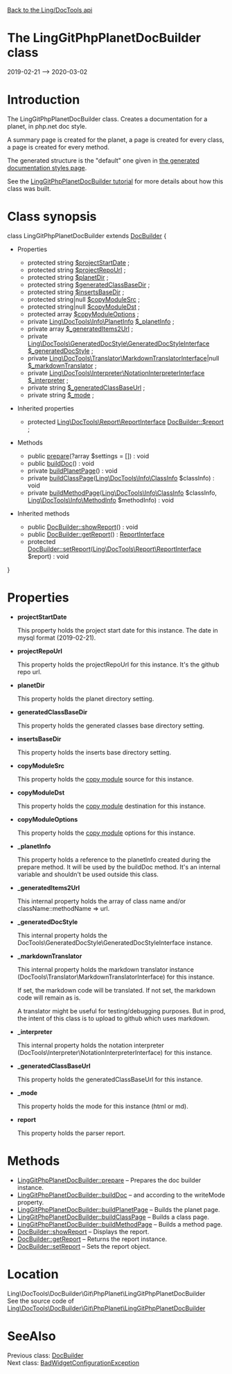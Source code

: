 [Back to the Ling/DocTools api](https://github.com/lingtalfi/DocTools/blob/master/doc/api/Ling/DocTools.md)



The LingGitPhpPlanetDocBuilder class
================
2019-02-21 --> 2020-03-02






Introduction
============

The LingGitPhpPlanetDocBuilder class.
Creates a documentation for a planet, in php.net doc style.

A summary page is created for the planet,
a page is created for every class,
a page is created for every method.

The generated structure is the "default" one given in [the generated documentation styles page](https://github.com/lingtalfi/DocTools/blob/master/doc/pages/generated-documentation-styles.md).


See the [LingGitPhpPlanetDocBuilder tutorial](https://github.com/lingtalfi/DocTools/blob/master/doc/pages/tutorial-linggitphpplanetdocbuilder.md) for more details about how this class was built.



Class synopsis
==============


class <span class="pl-k">LingGitPhpPlanetDocBuilder</span> extends [DocBuilder](https://github.com/lingtalfi/DocTools/blob/master/doc/api/Ling/DocTools/DocBuilder/DocBuilder.md)  {

- Properties
    - protected string [$projectStartDate](#property-projectStartDate) ;
    - protected string [$projectRepoUrl](#property-projectRepoUrl) ;
    - protected string [$planetDir](#property-planetDir) ;
    - protected string [$generatedClassBaseDir](#property-generatedClassBaseDir) ;
    - protected string [$insertsBaseDir](#property-insertsBaseDir) ;
    - protected string|null [$copyModuleSrc](#property-copyModuleSrc) ;
    - protected string|null [$copyModuleDst](#property-copyModuleDst) ;
    - protected array [$copyModuleOptions](#property-copyModuleOptions) ;
    - private [Ling\DocTools\Info\PlanetInfo](https://github.com/lingtalfi/DocTools/blob/master/doc/api/Ling/DocTools/Info/PlanetInfo.md) [$_planetInfo](#property-_planetInfo) ;
    - private array [$_generatedItems2Url](#property-_generatedItems2Url) ;
    - private [Ling\DocTools\GeneratedDocStyle\GeneratedDocStyleInterface](https://github.com/lingtalfi/DocTools/blob/master/doc/api/Ling/DocTools/GeneratedDocStyle/GeneratedDocStyleInterface.md) [$_generatedDocStyle](#property-_generatedDocStyle) ;
    - private [Ling\DocTools\Translator\MarkdownTranslatorInterface](https://github.com/lingtalfi/DocTools/blob/master/doc/api/Ling/DocTools/Translator/MarkdownTranslatorInterface.md)|null [$_markdownTranslator](#property-_markdownTranslator) ;
    - private [Ling\DocTools\Interpreter\NotationInterpreterInterface](https://github.com/lingtalfi/DocTools/blob/master/doc/api/Ling/DocTools/Interpreter/NotationInterpreterInterface.md) [$_interpreter](#property-_interpreter) ;
    - private string [$_generatedClassBaseUrl](#property-_generatedClassBaseUrl) ;
    - private string [$_mode](#property-_mode) ;

- Inherited properties
    - protected [Ling\DocTools\Report\ReportInterface](https://github.com/lingtalfi/DocTools/blob/master/doc/api/Ling/DocTools/Report/ReportInterface.md) [DocBuilder::$report](#property-report) ;

- Methods
    - public [prepare](https://github.com/lingtalfi/DocTools/blob/master/doc/api/Ling/DocTools/DocBuilder/Git/PhpPlanet/LingGitPhpPlanetDocBuilder/prepare.md)(?array $settings = []) : void
    - public [buildDoc](https://github.com/lingtalfi/DocTools/blob/master/doc/api/Ling/DocTools/DocBuilder/Git/PhpPlanet/LingGitPhpPlanetDocBuilder/buildDoc.md)() : void
    - private [buildPlanetPage](https://github.com/lingtalfi/DocTools/blob/master/doc/api/Ling/DocTools/DocBuilder/Git/PhpPlanet/LingGitPhpPlanetDocBuilder/buildPlanetPage.md)() : void
    - private [buildClassPage](https://github.com/lingtalfi/DocTools/blob/master/doc/api/Ling/DocTools/DocBuilder/Git/PhpPlanet/LingGitPhpPlanetDocBuilder/buildClassPage.md)([Ling\DocTools\Info\ClassInfo](https://github.com/lingtalfi/DocTools/blob/master/doc/api/Ling/DocTools/Info/ClassInfo.md) $classInfo) : void
    - private [buildMethodPage](https://github.com/lingtalfi/DocTools/blob/master/doc/api/Ling/DocTools/DocBuilder/Git/PhpPlanet/LingGitPhpPlanetDocBuilder/buildMethodPage.md)([Ling\DocTools\Info\ClassInfo](https://github.com/lingtalfi/DocTools/blob/master/doc/api/Ling/DocTools/Info/ClassInfo.md) $classInfo, [Ling\DocTools\Info\MethodInfo](https://github.com/lingtalfi/DocTools/blob/master/doc/api/Ling/DocTools/Info/MethodInfo.md) $methodInfo) : void

- Inherited methods
    - public [DocBuilder::showReport](https://github.com/lingtalfi/DocTools/blob/master/doc/api/Ling/DocTools/DocBuilder/DocBuilder/showReport.md)() : void
    - public [DocBuilder::getReport](https://github.com/lingtalfi/DocTools/blob/master/doc/api/Ling/DocTools/DocBuilder/DocBuilder/getReport.md)() : [ReportInterface](https://github.com/lingtalfi/DocTools/blob/master/doc/api/Ling/DocTools/Report/ReportInterface.md)
    - protected [DocBuilder::setReport](https://github.com/lingtalfi/DocTools/blob/master/doc/api/Ling/DocTools/DocBuilder/DocBuilder/setReport.md)([Ling\DocTools\Report\ReportInterface](https://github.com/lingtalfi/DocTools/blob/master/doc/api/Ling/DocTools/Report/ReportInterface.md) $report) : void

}




Properties
=============

- <span id="property-projectStartDate"><b>projectStartDate</b></span>

    This property holds the project start date for this instance.
    The date in mysql format (2019-02-21).
    
    

- <span id="property-projectRepoUrl"><b>projectRepoUrl</b></span>

    This property holds the projectRepoUrl for this instance.
    It's the github repo url.
    
    

- <span id="property-planetDir"><b>planetDir</b></span>

    This property holds the planet directory setting.
    
    

- <span id="property-generatedClassBaseDir"><b>generatedClassBaseDir</b></span>

    This property holds the generated classes base directory setting.
    
    

- <span id="property-insertsBaseDir"><b>insertsBaseDir</b></span>

    This property holds the inserts base directory setting.
    
    

- <span id="property-copyModuleSrc"><b>copyModuleSrc</b></span>

    This property holds the [copy module](https://github.com/lingtalfi/DocTools/blob/master/doc/api/Ling/DocTools/CopyModule/CopyModuleInterface.md) source for this instance.
    
    

- <span id="property-copyModuleDst"><b>copyModuleDst</b></span>

    This property holds the [copy module](https://github.com/lingtalfi/DocTools/blob/master/doc/api/Ling/DocTools/CopyModule/CopyModuleInterface.md) destination for this instance.
    
    

- <span id="property-copyModuleOptions"><b>copyModuleOptions</b></span>

    This property holds the [copy module](https://github.com/lingtalfi/DocTools/blob/master/doc/api/Ling/DocTools/CopyModule/CopyModuleInterface.md) options for this instance.
    
    

- <span id="property-_planetInfo"><b>_planetInfo</b></span>

    This property holds a reference to the planetInfo created during the prepare method.
    It will be used by the buildDoc method.
    It's an internal variable and shouldn't be used outside this class.
    
    

- <span id="property-_generatedItems2Url"><b>_generatedItems2Url</b></span>

    This internal property holds the array of class name and/or className::methodName => url.
    
    

- <span id="property-_generatedDocStyle"><b>_generatedDocStyle</b></span>

    This internal property holds the DocTools\GeneratedDocStyle\GeneratedDocStyleInterface instance.
    
    

- <span id="property-_markdownTranslator"><b>_markdownTranslator</b></span>

    This internal property holds the markdown translator instance (DocTools\Translator\MarkdownTranslatorInterface)
    for this instance.
    
    If set, the markdown code will be translated.
    If not set, the markdown code will remain as is.
    
    A translator might be useful for testing/debugging purposes.
    But in prod, the intent of this class is to upload to github which uses markdown.
    
    

- <span id="property-_interpreter"><b>_interpreter</b></span>

    This internal property holds the notation interpreter (DocTools\Interpreter\NotationInterpreterInterface) for this instance.
    
    

- <span id="property-_generatedClassBaseUrl"><b>_generatedClassBaseUrl</b></span>

    This property holds the generatedClassBaseUrl for this instance.
    
    

- <span id="property-_mode"><b>_mode</b></span>

    This property holds the mode for this instance (html or md).
    
    

- <span id="property-report"><b>report</b></span>

    This property holds the parser report.
    
    



Methods
==============

- [LingGitPhpPlanetDocBuilder::prepare](https://github.com/lingtalfi/DocTools/blob/master/doc/api/Ling/DocTools/DocBuilder/Git/PhpPlanet/LingGitPhpPlanetDocBuilder/prepare.md) &ndash; Prepares the doc builder instance.
- [LingGitPhpPlanetDocBuilder::buildDoc](https://github.com/lingtalfi/DocTools/blob/master/doc/api/Ling/DocTools/DocBuilder/Git/PhpPlanet/LingGitPhpPlanetDocBuilder/buildDoc.md) &ndash; and according to the writeMode property.
- [LingGitPhpPlanetDocBuilder::buildPlanetPage](https://github.com/lingtalfi/DocTools/blob/master/doc/api/Ling/DocTools/DocBuilder/Git/PhpPlanet/LingGitPhpPlanetDocBuilder/buildPlanetPage.md) &ndash; Builds the planet page.
- [LingGitPhpPlanetDocBuilder::buildClassPage](https://github.com/lingtalfi/DocTools/blob/master/doc/api/Ling/DocTools/DocBuilder/Git/PhpPlanet/LingGitPhpPlanetDocBuilder/buildClassPage.md) &ndash; Builds a class page.
- [LingGitPhpPlanetDocBuilder::buildMethodPage](https://github.com/lingtalfi/DocTools/blob/master/doc/api/Ling/DocTools/DocBuilder/Git/PhpPlanet/LingGitPhpPlanetDocBuilder/buildMethodPage.md) &ndash; Builds a method page.
- [DocBuilder::showReport](https://github.com/lingtalfi/DocTools/blob/master/doc/api/Ling/DocTools/DocBuilder/DocBuilder/showReport.md) &ndash; Displays the report.
- [DocBuilder::getReport](https://github.com/lingtalfi/DocTools/blob/master/doc/api/Ling/DocTools/DocBuilder/DocBuilder/getReport.md) &ndash; Returns the report instance.
- [DocBuilder::setReport](https://github.com/lingtalfi/DocTools/blob/master/doc/api/Ling/DocTools/DocBuilder/DocBuilder/setReport.md) &ndash; Sets the report object.





Location
=============
Ling\DocTools\DocBuilder\Git\PhpPlanet\LingGitPhpPlanetDocBuilder<br>
See the source code of [Ling\DocTools\DocBuilder\Git\PhpPlanet\LingGitPhpPlanetDocBuilder](https://github.com/lingtalfi/DocTools/blob/master/DocBuilder/Git/PhpPlanet/LingGitPhpPlanetDocBuilder.php)



SeeAlso
==============
Previous class: [DocBuilder](https://github.com/lingtalfi/DocTools/blob/master/doc/api/Ling/DocTools/DocBuilder/DocBuilder.md)<br>Next class: [BadWidgetConfigurationException](https://github.com/lingtalfi/DocTools/blob/master/doc/api/Ling/DocTools/Exception/BadWidgetConfigurationException.md)<br>
